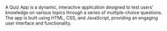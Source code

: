 <p>A Quiz App is a dynamic, interactive application designed to test users' knowledge on various topics through a series of multiple-choice questions. The app is built using HTML, CSS, and JavaScript, providing an engaging user interface and functionality.</p>
